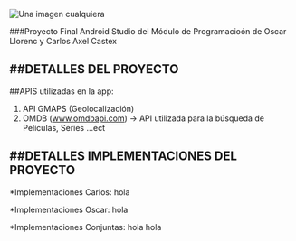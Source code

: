 ![Una imagen cualquiera](https://firebasestorage.googleapis.com/v0/b/cineapp-b4786.appspot.com/o/movielife.png?alt=media&token=8a746ce5-4a89-4dcf-a8e7-cfc7a010f0fc "De 300 x 120 píxeles")

###Proyecto Final Android Studio del Módulo de Programacioón de Oscar Llorenc y Carlos Axel Castex

##DETALLES DEL PROYECTO
------------------------

##APIS utilizadas en la app:
1. API GMAPS (Geolocalización)
2. OMDB (www.omdbapi.com) -> API utilizada para la búsqueda de Películas, Series ...ect


##DETALLES IMPLEMENTACIONES DEL PROYECTO
------------------------------------------

*Implementaciones Carlos:
hola

*Implementaciones Oscar:
hola

*Implementaciones Conjuntas:
hola hola
